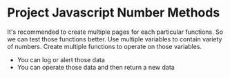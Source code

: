 # Project Javascript Number Methods

It's recommended to create multiple pages for each particular functions. So we can test those functions better. Use multiple variables to contain variety of numbers. Create multiple functions to operate on those variables.

- You can log or alert those data
- You can operate those data and then return a new data
